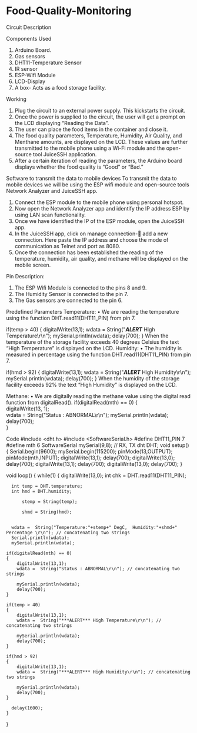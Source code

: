 # Food-Quality-Monitoring
Circuit Description

Components Used
1.	Arduino Board.
2.	Gas sensors
3.	DHT11-Temperature Sensor
4.	IR sensor
5.	ESP-Wifi Module
6.	LCD-Display
7.	A box- Acts as a food storage facility.

Working
1.	Plug the circuit to an external power supply. This kickstarts the circuit.
2.	Once the power is supplied to the circuit, the user will get a prompt on the LCD displaying “Reading the Data”.
3.	The user can place the food items in the container and close it.
4.	The food quality parameters, Temperature, Humidity, Air Quality, and Menthane amounts, are displayed on the LCD. These values are further transmitted to the mobile phone using a Wi-Fi module and the open-source tool JuiceSSH application.
5.	After a certain iteration of reading the parameters, the Arduino board displays whether the food quality is “Good” or “Bad.”


Software to transmit the data to mobile devices
To transmit the data to mobile devices we will be using the ESP wifi module and open-source tools Network Analyzer and JuiceSSH app.
1.	Connect the ESP module to the mobile phone using personal hotspot.
2.	Now open the Network Analyzer app and identify the IP address ESP by using LAN scan functionality.
3.	Once we have identified the IP of the ESP module, open the JuiceSSH app.
4.	In the JuiceSSH app, click on manage connection- add a new connection. Here paste the IP address and choose the mode of communication as Telnet and port as 8080.
5.	Once the connection has been established the reading of the temperature, humidity, air quality, and methane will be displayed on the mobile screen.



Pin Description:
1.	The ESP Wifi Module is connected to the pins 8 and 9.
2.	The Humidity Sensor is connected to the pin 7.
3.	The Gas sensors are connected to the pin 6.

Predefined Parameters
Temperature:
•	We are reading the temperature using the function DHT.read11(DHT11_PIN) from pin 7.

if(temp > 40) {
    digitalWrite(13,1);
    wdata = String("***ALERT*** High Temperature\r\n");
    mySerial.println(wdata);
    delay(700);
}
When the temperature of the storage facility exceeds 40 degrees Celsius the text “High Temperature” is displayed on the LCD.
Humidity:
•	The humidity is measured in percentage using the function DHT.read11(DHT11_PIN) from pin 7.

if(hmd > 92) {
    digitalWrite(13,1);
    wdata = String("***ALERT*** High Humidity\r\n");
    mySerial.println(wdata);
    delay(700);
}
When the humidity of the storage facility exceeds 92% the text “High Humidity” is displayed on the LCD.

Methane:
•	We are digitally reading the methane value using the digital read function from digitalRead().
if(digitalRead(mth) == 0)
{           
    digitalWrite(13, 1);        
    wdata = String("Status : ABNORMAL\r\n");
    mySerial.println(wdata);
    delay(700);  
}



Code
#include <dht.h>
#include <SoftwareSerial.h>
#define DHT11_PIN 7
#define mth 6
SoftwareSerial mySerial(9,8); //  RX, TX
dht DHT;
void setup()
{
  Serial.begin(9600);
  mySerial.begin(115200);
  pinMode(13,OUTPUT);
  pinMode(mth,INPUT);
  digitalWrite(13,1);
  delay(700);
  digitalWrite(13,0);
  delay(700);
  digitalWrite(13,1);
  delay(700);
  digitalWrite(13,0);
  delay(700);
}

void loop()
{
  while(1)
  {
      digitalWrite(13,0);
      int chk = DHT.read11(DHT11_PIN);

      int temp = DHT.temperature;
      int hmd = DHT.humidity;

          stemp = String(temp);
          
          shmd = String(hmd);
      
    
      wdata =  String("Temperature:"+stemp+" DegC,  Humidity:"+shmd+" Percentage \r\n"); // concatenating two strings
      Serial.println(wdata);  
      mySerial.println(wdata);   
  
    if(digitalRead(mth) == 0)
    {           
        digitalWrite(13,1);        
        wdata =  String("Status : ABNORMAL\r\n"); // concatenating two strings
                 
        mySerial.println(wdata);             
        delay(700);  
    }
      
    if(temp > 40)
    {           
        digitalWrite(13,1);        
        wdata =  String("***ALERT*** High Temperature\r\n"); // concatenating two strings
                 
        mySerial.println(wdata);             
        delay(700);  
    }
    
    if(hmd > 92)
    {           
        digitalWrite(13,1);        
        wdata =  String("***ALERT*** High Humidity\r\n"); // concatenating two strings
        
        mySerial.println(wdata);             
        delay(700);  
    }
        
      delay(1600);        
    }
}

